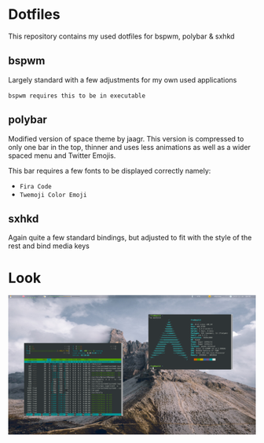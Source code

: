 # Dotfiles

This repository contains my used dotfiles for bspwm, polybar & sxhkd

## bspwm
Largely standard with a few adjustments for my own used applications

`bspwm requires this to be in executable`

## polybar
Modified version of space theme by jaagr. This version is compressed to only one bar in the top, thinner and uses less animations as well as a wider
spaced menu and Twitter Emojis.

This bar requires a few fonts to be displayed correctly namely:  
- `Fira Code`
- `Twemoji Color Emoji`

## sxhkd
Again quite a few standard bindings, but adjusted to fit with the style of the rest and bind media keys

# Look
![](look.png)
